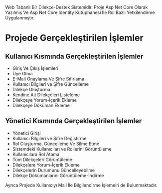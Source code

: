 Web Tabanlı Bir Dilekçe-Destek Sistemidir.  Proje Asp Net Core Olarak Yazılmış Ve Asp Net Core Identity Kütüphanesi İle Rol Bazlı Yetkilendirme Uygulanmıştır.


# Projede Gerçekleştirilen İşlemler


## Kullanıcı Kısmında Gerçekleştirilen İşlemler

- Giriş Ve Çıkış İşlemleri
- Üye Olma 
- E-Mail Onaylama Ve Şifre Sıfırlama 
- Kullanıcı Bilgileri ve Şifre Güncelleme 
- Dilekçe Oluşturma 
- Kendine Ait Dilekçeleri Listeleme 
- Dilekçeye Yorum-İçerik Ekleme 
- Dilekçeye Döküman Ekleme 


## Yönetici Kısmında Gerçekleştirilen İşlemler

- Yönetici Girişi 
- Kullanıcı Bilgileri ve Şifre Değiştirme 
- Rol Oluşturma, Güncelleme Ve Silme Etme 
- Sistemdeki Kullanıcıları ve Rollerini Görüntüleme 
- Kullanıcılara Rol Atama
- Tüm Dilekçeleri Görüntüleme 
- Dilekçelere Yorum-İçerik Ekleme
- Dilekçelerin Durumunu Güncelleyebilme
- Dilekçe Dökümanlarını Görüntüleme-İndirme


Ayrıca Projede Kullanıcıyı Mail İle Bilgilendirme İşlemelri de Bulunmaktadır.